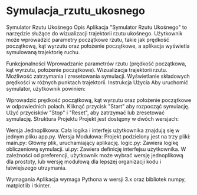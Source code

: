 # Symulacja_rzutu_ukosnego
Symulator Rzutu Ukośnego
Opis
Aplikacja "Symulator Rzutu Ukośnego" to narzędzie służące do wizualizacji trajektorii rzutu ukośnego. Użytkownik może wprowadzić parametry początkowe rzutu, takie jak prędkość początkową, kąt wyrzutu oraz położenie początkowe, a aplikacja wyświetla symulowaną trajektorię ruchu.

Funkcjonalności
Wprowadzanie parametrów rzutu (prędkość początkowa, kąt wyrzutu, położenie początkowe).
Wizualizacja trajektorii rzutu.
Możliwość zatrzymania i zresetowania symulacji.
Wyświetlanie składowych prędkości w różnych punktach trajektorii.
Instrukcja Użycia
Aby uruchomić symulator, użytkownik powinien:

Wprowadzić prędkość początkową, kąt wyrzutu oraz położenie początkowe w odpowiednich polach.
Kliknąć przycisk "Start" aby rozpocząć symulację.
Użyć przycisków "Stop" i "Reset", aby zatrzymać lub zresetować symulację.
Struktura Projektu
Projekt jest dostępny w dwóch wersjach:

Wersja Jednoplikowa: Cała logika i interfejs użytkownika znajdują się w jednym pliku app.py.
Wersja Modułowa: Projekt podzielony jest na trzy pliki:
main.py: Główny plik, uruchamiający aplikację.
logic.py: Zawiera logikę obliczeniową symulacji.
ui.py: Zawiera definicję interfejsu użytkownika.
W zależności od preferencji, użytkownik może wybrać wersję jednoplikową dla prostoty, lub wersję modułową dla lepszej organizacji kodu i łatwiejszego utrzymania.

Wymagania
Aplikacja wymaga Pythona w wersji 3.x oraz bibliotek numpy, matplotlib i tkinter.
